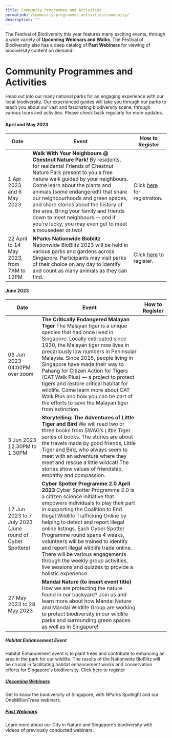 ```yaml
---
title: Community Programmes and Activities
permalink: /community-programmes-activities/community/
description: ""
---
```

The Festival of Biodiversity this year features many exciting events, through a wide variety of **Upcoming Webinars and Walks**. The Festival of Biodiversity also has a deep catalog of **Past Webinars** for viewing of biodiversity content on demand!

# **Community Programmes and Activities**
Head out into our many national parks for an engaging experience with our local biodiversity. Our experienced guides will take you through our parks to teach you about our vast and fascinating biodiversity scene, through various tours and activities. Please check back regularly for more updates.


#### April and May 2023


| Date | Event | How to Register |
| -------- | -------- | -------- |
|  1 Apr 2023 and 6 May 2023 | **Walk With Your Neighbours @ Chestnut Nature Park!**  By residents, for residents! Friends of Chestnut Nature Park present to you a free nature walk guided by your neighbours. Come learn about the plants and animals (some endangered!) that share our neighbourhoods and green spaces, and share stories about the history of the area. Bring your family and friends down to meet neighbours — and if you're lucky, you may even get to meet a mousedeer or two! | Click [here](https://www.eventbrite.sg/o/friends-of-chestnut-nature-park-20094180493) for registration. |
|  22 April to 14 May 2023, from 7AM to 12PM | **NParks Nationwide Bioblitz**  Nationwide BioBlitz 2023 will be held in various parks and gardens across Singapore. Participants may visit parks of their choice on any day to identify and count as many animals as they can find.| Click [here](https://form.gov.sg/63f48b142146c40012906d58) to register.|
#### June 2023


| Date | Event | How to Register |
| -------- | -------- | -------- |
| 03 Jun 2023 04:00PM over zoom| **The Critically Endangered Malayan Tiger** The Malayan tiger is a unique species that had once lived in Singapore. Locally extirpated since 1930, the Malayan tiger now lives in precariously low numbers in Peninsular Malaysia. Since 2015, people living in Singapore have made their way to Pahang for Citizen Action for Tigers (CAT Walk Plus) — a project to protect tigers and restore critical habitat for wildlife. Come learn more about CAT Walk Plus and how you can be part of the efforts to save the Malayan tiger from extinction.| |
| 3 Jun 2023 12.30PM to 1.30PM   | **Storytelling: The Adventures of Little Tiger and Bird** We will read two or three books from SWAG’s Little Tiger series of books. The stories are about the travels made by good friends, Little Tiger and Bird, who always seem to meet with an adventure where they meet and rescue a little wildcat! The stories show values of friendship, empathy and compassion. |    |
| 17 Jun 2023 to 7 July 2023 (June round of Cyber Spotters)   | **Cyber Spotter Programme 2.0 April 2023** Cyber Spotter Programme 2.0 is a citizen science initiative that empowers individuals to play their part in supporting the Coalition to End Illegal Wildlife Trafficking Online by helping to detect and report illegal online listings. Each Cyber Spotter Programme round spans 4 weeks, volunteers will be trained to identify and report illegal wildlife trade online. There will be various engagements through the weekly group activities, live sessions and quizzes tp provide a holistic experience. |    |
| 27 May 2023 to 28 May 2023 | **Mandai Nature (to insert event title)** How we are protecting the nature found in our backyard? Join us and learn more about how Mandai Nature and Mandai Wildlife Group are working to protect biodiversity in our wildlife parks and surrounding green spaces as well as in Singapore! |    |

##### Habitat Enhancement Event
Habitat Enhancement event is to plant trees and contribute to enhancing an area in the park for our wildlife. The results of the Nationwide BioBlitz will be crucial in facilitating habitat enhancement works and conservation efforts for Singapore's biodiversity. Click [here](https://www.nparks.gov.sg/treessg/one-million-trees-movement/upcoming-activities) to register




##### [Upcoming Webinars](https://fob.nparks.gov.sg/festival-programmes/Online-events/upcoming-webinars)
Get to know the biodiversity of Singapore, with NParks Spotlight and our OneMillionTrees webinars.
##### [Past Webinars](https://fob.nparks.gov.sg/festival-programmes/Online-events/past-webinars)
Learn more about our City in Nature and Singapore’s biodiversity with videos of previously conducted webinars.